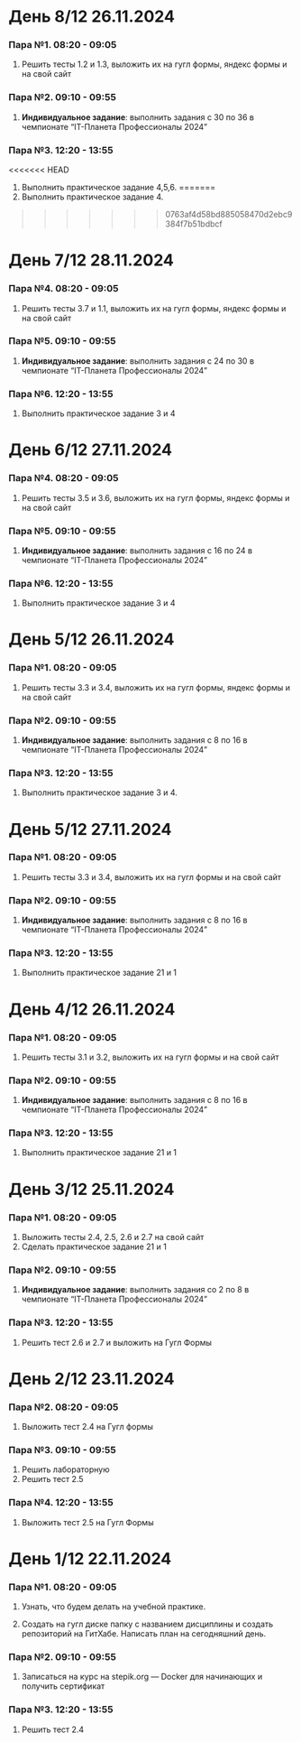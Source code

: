 # День 8/12 26.11.2024

### Пара №1. 08:20 - 09:05
1. Решить тесты 1.2 и 1.3, выложить их на гугл формы, яндекс формы и на свой сайт
### Пара №2. 09:10 - 09:55
1. **Индивидуальное задание**: выполнить задания с 30 по 36  в чемпионате “IT-Планета Профессионалы 2024”
### Пара №3. 12:20 - 13:55
<<<<<<< HEAD
1. Выполнить практическое задание 4,5,6.
=======
1. Выполнить практическое задание 4.
>>>>>>> 0763af4d58bd885058470d2ebc9384f7b51bdbcf
# День 7/12 28.11.2024

### Пара №4. 08:20 - 09:05
1. Решить тесты 3.7 и 1.1, выложить их на гугл формы, яндекс формы и на свой сайт
### Пара №5. 09:10 - 09:55
1. **Индивидуальное задание**: выполнить задания с 24 по 30  в чемпионате “IT-Планета Профессионалы 2024”
### Пара №6. 12:20 - 13:55
1. Выполнить практическое задание 3 и 4
# День 6/12 27.11.2024

### Пара №4. 08:20 - 09:05
1. Решить тесты 3.5 и 3.6, выложить их на гугл формы, яндекс формы и на свой сайт
### Пара №5. 09:10 - 09:55
1. **Индивидуальное задание**: выполнить задания с 16 по 24  в чемпионате “IT-Планета Профессионалы 2024”
### Пара №6. 12:20 - 13:55
1. Выполнить практическое задание 3 и 4
# День 5/12 26.11.2024

### Пара №1. 08:20 - 09:05
1. Решить тесты 3.3 и 3.4, выложить их на гугл формы, яндекс формы и на свой сайт
### Пара №2. 09:10 - 09:55
1. **Индивидуальное задание**: выполнить задания с 8 по 16  в чемпионате “IT-Планета Профессионалы 2024”
### Пара №3. 12:20 - 13:55
1. Выполнить практическое задание 3 и 4.
# День 5/12 27.11.2024

### Пара №1. 08:20 - 09:05
1. Решить тесты 3.3 и 3.4, выложить их на гугл формы и на свой сайт
### Пара №2. 09:10 - 09:55
1. **Индивидуальное задание**: выполнить задания с 8 по 16  в чемпионате “IT-Планета Профессионалы 2024”
### Пара №3. 12:20 - 13:55
1. Выполнить практическое задание 21 и 1
# День 4/12 26.11.2024

### Пара №1. 08:20 - 09:05
1. Решить тесты 3.1 и 3.2, выложить их на гугл формы и на свой сайт
### Пара №2. 09:10 - 09:55
1. **Индивидуальное задание**: выполнить задания с 8 по 16  в чемпионате “IT-Планета Профессионалы 2024”
### Пара №3. 12:20 - 13:55
1. Выполнить практическое задание 21 и 1

# День 3/12 25.11.2024

### Пара №1. 08:20 - 09:05
1. Выложить тесты 2.4, 2.5, 2.6 и 2.7 на свой сайт
2. Сделать практическое задание 21 и 1
### Пара №2. 09:10 - 09:55
1. **Индивидуальное задание**: выполнить задания со 2 по 8  в чемпионате “IT-Планета Профессионалы 2024”
### Пара №3. 12:20 - 13:55
1. Решить тест 2.6 и 2.7 и выложить на Гугл Формы
# День 2/12 23.11.2024

### Пара №2. 08:20 - 09:05
1. Выложить тест 2.4 на Гугл формы
### Пара №3. 09:10 - 09:55
1. Решить лабораторную
2. Решить тест 2.5
### Пара №4. 12:20 - 13:55
1. Выложить тест 2.5 на Гугл Формы
# День 1/12 22.11.2024

### Пара №1. 08:20 - 09:05
1. Узнать, что будем делать на учебной практике.

2. Создать на гугл диске папку с названием дисциплины и создать репозиторий на ГитХабе. Написать план на сегодняшний день.
### Пара №2. 09:10 - 09:55
1. Записаться на курс на  stepik.org — Docker для начинающих и получить сертификат
### Пара №3. 12:20 - 13:55
1. Решить тест 2.4